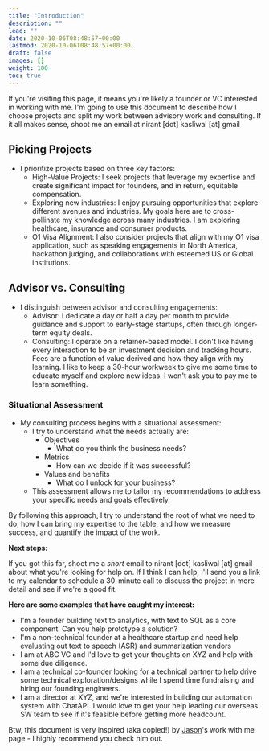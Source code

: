 ```yaml
---
title: "Introduction"
description: ""
lead: ""
date: 2020-10-06T08:48:57+00:00
lastmod: 2020-10-06T08:48:57+00:00
draft: false
images: []
weight: 100
toc: true
---
```

If you're visiting this page, it means you're likely a founder or VC interested in working with me. I'm going to use this document to describe how I choose projects and split my work between advisory work and consulting. If it all makes sense, shoot me an email at nirant [dot] kasliwal [at] gmail

## Picking Projects
- I prioritize projects based on three key factors:
    - High-Value Projects: I seek projects that leverage my expertise and create significant impact for founders, and in return, equitable compensation.
    - Exploring new industries: I enjoy pursuing opportunities that explore different avenues and industries. My goals here are to cross-pollinate my knowledge across many industries. I am exploring healthcare, insurance and consumer products.
    - O1 Visa Alignment: I also consider projects that align with my O1 visa application, such as speaking engagements in North America, hackathon judging, and collaborations with esteemed US or Global institutions.

## Advisor vs. Consulting
- I distinguish between advisor and consulting engagements:
    - Advisor: I dedicate a day or half a day per month to provide guidance and support to early-stage startups, often through longer-term equity deals.
    - Consulting: I operate on a retainer-based model. I don't like having every interaction to be an investment decision and tracking hours. Fees are a function of value derived and how they align with my learning. I like to keep a 30-hour workweek to give me some time to educate myself and explore new ideas. I won't ask you to pay me to learn something.

### Situational Assessment
- My consulting process begins with a situational assessment:
    - I try to understand what the needs actually are:
        - Objectives
            - What do you think the business needs?
        - Metrics
            - How can we decide if it was successful?
        - Values and benefits
            - What do I unlock for your business?
    - This assessment allows me to tailor my recommendations to address your specific needs and goals effectively.

By following this approach, I try to understand the root of what we need to do, how I can bring my expertise to the table, and how we measure success, and quantify the impact of the work.

**Next steps:**

If you got this far, shoot me a *short* email to nirant [dot] kasliwal [at] gmail about what you're looking for help on. If I think I can help, I'll send you a link to my calendar to schedule a 30-minute call to discuss the project in more detail and see if we're a good fit.

**Here are some examples that have caught my interest:**

- I'm a founder building text to analytics, with text to SQL as a core component. Can you help prototype a solution?
- I'm a non-technical founder at a healthcare startup and need help evaluating out text to speech (ASR) and summarization vendors
- I am at ABC VC and I'd love to get your thoughts on XYZ and help with some due diligence.
- I am a technical co-founder looking for a technical partner to help drive some technical exploration/designs while I spend time fundraising and hiring our founding engineers.
- I am a director at XYZ, and we're interested in building our automation system with ChatAPI. I would love to get your help leading our overseas SW team to see if it's feasible before getting more headcount.

Btw, this document is very inspired (aka copied!) by [Jason](https://www.jxnl.co/)'s work with me page - I highly recommend you check him out.